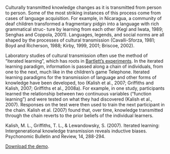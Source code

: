 Culturally transmitted knowledge changes as it is transmitted from person to person. Some of the most striking instances of this process come from cases of language acquisition. For example, in Nicaragua, a community of deaf children transformed a fragmentary pidgin into a language with rich grammatical struc- ture by learning from each other (Kegl and Iwata, 1989; Senghas and Coppola, 2001). Languages, legends, and social norms are all shaped by the processes of cultural transmission (Cavalli-Sforza, 1981; Boyd and Richerson, 1988; Kirby, 1999, 2001; Briscoe, 2002).

Laboratory studies of cultural transmission often use the method of “iterated learning”, which has roots in [Bartlett’s experiments](demos/bartlett1932/). In the iterated learning paradigm, information is passed along a chain of individuals, from one to the next, much like in the children’s game Telephone. Iterated learning paradigms for the transmission of language and other forms of knowledge have been developed, too (Kalish et al., 2007; Griffiths and Kalish, 2007; Griffiths et al., 2008a). For example, in one study, participants learned the relationship between two continuous variables (“function learning”) and were tested on what they had discovered (Kalish et al., 2007). Responses on the test were then used to train the next participant in the chain. Kalish et al. (2007) found that, over time, knowledge transmitted through the chain reverts to the prior beliefs of the individual learners.

Kalish, M. L., Griffiths, T. L., & Lewandowsky, S. (2007). Iterated learning: Intergenerational knowledge transmission reveals inductive biases. Psychonomic Bulletin and Review, 14, 288-294.

[Download the demo](assets/function-learning.zip).
